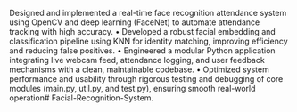 Designed and implemented a real-time face recognition attendance system using OpenCV and deep learning (FaceNet) to
automate attendance tracking with high accuracy.
• Developed a robust facial embedding and classification pipeline using KNN for identity matching, improving efficiency
and reducing false positives.
• Engineered a modular Python application integrating live webcam feed, attendance logging, and user feedback
mechanisms with a clean, maintainable codebase.
• Optimized system performance and usability through rigorous testing and debugging of core modules (main.py, util.py,
and test.py), ensuring smooth real-world operation# Facial-Recognition-System.
